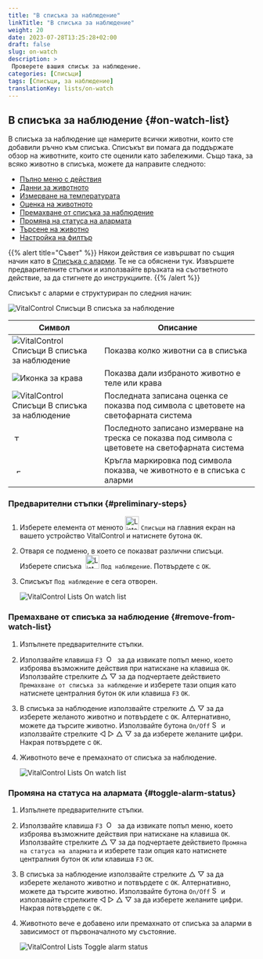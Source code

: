 ```yaml
---
title: "В списъка за наблюдение"
linkTitle: "В списъка за наблюдение"
weight: 20
date: 2023-07-28T13:25:28+02:00
draft: false
slug: on-watch
description: >
 Проверете вашия списък за наблюдение.
categories: [Списъци]
tags: [Списъци, за наблюдение]
translationKey: lists/on-watch
---
```

## В списъка за наблюдение {#on-watch-list}

В списъка за наблюдение ще намерите всички животни, които сте добавили ръчно към списъка. Списъкът ви помага да поддържате обзор на животните, които сте оценили като забележими. Също така, за всяко животно в списъка, можете да направите следното:

- [Пълно меню с действия](../alarm/#full-action-menu)
- [Данни за животното](../alarm/#animal-data)
- [Измерване на температурата](../alarm/#take-temperature)
- [Оценка на животното](../alarm/#rate-animal)
- [Премахване от списъка за наблюдение](#remove-from-watch-list)
- [Промяна на статуса на алармата](#toggle-alarm-status)
- [Търсене на животно](../alarm/#search-animal)
- [Настройка на филтър](../alarm/#set-filter)

{{% alert title="Съвет" %}}
Някои действия се извършват по същия начин като в [Списъка с аларми](../alarm). Те не са обяснени тук. Извършете предварителните стъпки и използвайте връзката на съответното действие, за да стигнете до инструкциите.
{{% /alert %}}

Списъкът с аларми е структуриран по следния начин:

   ![VitalControl Списъци В списъка за наблюдение](../images/onwatchstructure.png "Структура на списъка за наблюдение")

|Символ   | Описание
|---------|-----
| ![VitalControl Списъци В списъка за наблюдение](../images/kopf.png "Брояч размер на стадото") | Показва колко животни са в списъка
| ![Иконка за крава](../images/kopf2.png "Глава на крава") | Показва дали избраното животно е теле или крава
| ![VitalControl Списъци В списъка за наблюдение](../images/auge.png "Оценка") | Последната записана оценка се показва под символа с цветовете на светофарната система
| &nbsp;<img src="/icons/actions/temperature.svg" width="12" align="bottom" alt="Телесна температура" title="Телесна температура" /> | Последното записано измерване на треска се показва под символа с цветовете на светофарната система
| &nbsp;&nbsp;<img src="/icons/header/alarm.svg" width="8" align="bottom" alt="Показване на животно в аларма" title="Животно в аларма" /> | Кръгла маркировка под символа показва, че животното е в списъка с аларми

### Предварителни стъпки {#preliminary-steps}

1. Изберете елемента от менюто <img src="/icons/main/lists.svg" width="28" align="bottom" alt="Lists" /> `Списъци` на главния екран на вашето устройство VitalControl и натиснете бутона `OK`.

2. Отваря се подменю, в което се показват различни списъци. Изберете списъка &nbsp;<img src="/icons/lists/onwatch.svg" width="28" align="bottom" alt="List 'On watch'" /> `Под наблюдение`. Потвърдете с `OK`.

3. Списъкът `Под наблюдение` е сега отворен.

   ![VitalControl Lists On watch list](../images/firststeps2.png "Предварителни стъпки")

### Премахване от списъка за наблюдение {#remove-from-watch-list}

1. Изпълнете предварителните стъпки.

2. Използвайте клавиша `F3` &nbsp;<img src="/icons/footer/open-popup.svg" width="15" align="bottom" alt="Open popup" />&nbsp; за да извикате попъп меню, което изброява възможните действия при натискане на клавиша `OK`. Използвайте стрелките △ ▽ за да подчертаете действието `Премахване от списъка за наблюдение` и изберете тази опция като натиснете централния бутон `OK` или клавиша `F3` `OK`.

3. В списъка за наблюдение използвайте стрелките △ ▽ за да изберете желаното животно и потвърдете с `OK`. Алтернативно, можете да търсите животно. Използвайте бутона `On/Off` <img src="/icons/footer/search.svg" width="15" align="bottom" alt="Search" /> и използвайте стрелките ◁ ▷ △ ▽ за да изберете желаните цифри. Накрая потвърдете с `OK`.

4. Животното вече е премахнато от списъка за наблюдение.

   ![VitalControl Lists On watch list](../images/remove.png "Премахване от списъка за наблюдение")

### Промяна на статуса на алармата {#toggle-alarm-status}

1. Изпълнете предварителните стъпки.

2. Използвайте клавиша `F3` &nbsp;<img src="/icons/footer/open-popup.svg" width="15" align="bottom" alt="Open popup" />&nbsp; за да извикате попъп меню, което изброява възможните действия при натискане на клавиша `OK`. Използвайте стрелките △ ▽ за да подчертаете действието `Промяна на статуса на алармата` и изберете тази опция като натиснете централния бутон `OK` или клавиша `F3` `OK`.

3. В списъка за наблюдение използвайте стрелките △ ▽ за да изберете желаното животно и потвърдете с `OK`. Алтернативно, можете да търсите животно. Използвайте бутона `On/Off` <img src="/icons/footer/search.svg" width="15" align="bottom" alt="Search" /> и използвайте стрелките ◁ ▷ △ ▽ за да изберете желаните цифри. Накрая потвърдете с `OK`.

4. Животното вече е добавено или премахнато от списъка за аларми в зависимост от първоначалното му състояние.

   ![VitalControl Lists Toggle alarm status](../images/alarmstatus.png "Превключване на състоянието на алармата")
